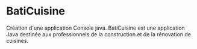 # BatiCuisine

Création d'une application Console java.
BatiCuisine est une application Java destinée aux professionnels de la construction et de la rénovation de cuisines.
 

